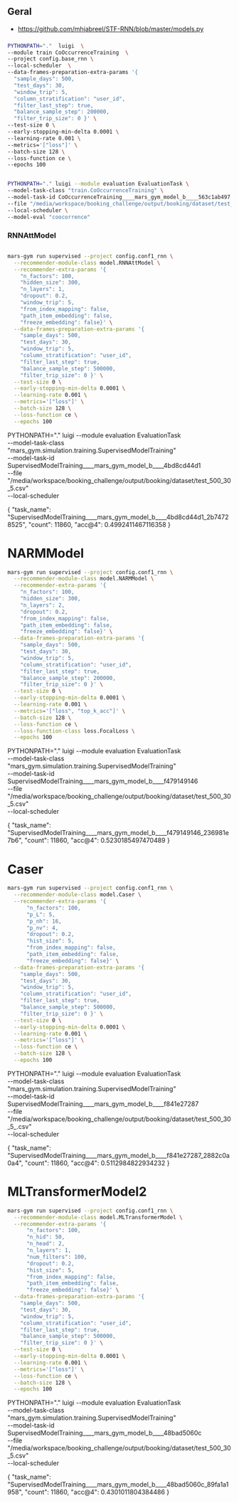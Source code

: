## Geral


* https://github.com/mhjabreel/STF-RNN/blob/master/models.py


###
```bash
PYTHONPATH="."  luigi  \
--module train CoOccurrenceTraining  \
--project config.base_rnn \
--local-scheduler  \
--data-frames-preparation-extra-params '{
  "sample_days": 500, 
  "test_days": 30,
  "window_trip": 5,
  "column_stratification": "user_id",
  "filter_last_step": true,
  "balance_sample_step": 200000,
  "filter_trip_size": 0 }' \
--test-size 0 \
--early-stopping-min-delta 0.0001 \
--learning-rate 0.001 \
--metrics='["loss"]' \
--batch-size 128 \
--loss-function ce \
--epochs 100


PYTHONPATH="." luigi --module evaluation EvaluationTask \
--model-task-class "train.CoOccurrenceTraining" \
--model-task-id CoOccurrenceTraining____mars_gym_model_b____563c1ab497 \
--file "/media/workspace/booking_challenge/output/booking/dataset/test_500_30_5.csv"  \
--local-scheduler \
--model-eval "coocorrence"
```

### RNNAttModel

```bash

mars-gym run supervised --project config.conf1_rnn \
  --recommender-module-class model.RNNAttModel \
  --recommender-extra-params '{
    "n_factors": 100, 
    "hidden_size": 300, 
    "n_layers": 1, 
    "dropout": 0.2, 
    "window_trip": 5,
    "from_index_mapping": false,
    "path_item_embedding": false, 
    "freeze_embedding": false}' \
  --data-frames-preparation-extra-params '{
    "sample_days": 500, 
    "test_days": 30,
    "window_trip": 5,
    "column_stratification": "user_id",
    "filter_last_step": true,
    "balance_sample_step": 500000,
    "filter_trip_size": 0 }' \
  --test-size 0 \
  --early-stopping-min-delta 0.0001 \
  --learning-rate 0.001 \
  --metrics='["loss"]' \
  --batch-size 128 \
  --loss-function ce \
  --epochs 100
```


PYTHONPATH="." luigi --module evaluation EvaluationTask \
--model-task-class "mars_gym.simulation.training.SupervisedModelTraining" \
--model-task-id SupervisedModelTraining____mars_gym_model_b____4bd8cd44d1 \
--file "/media/workspace/booking_challenge/output/booking/dataset/test_500_30_5.csv"  \
--local-scheduler

{
    "task_name": "SupervisedModelTraining____mars_gym_model_b____4bd8cd44d1_2b74728525",
    "count": 11860,
    "acc@4": 0.4992411467116358
}


# NARMModel


```bash
mars-gym run supervised --project config.conf1_rnn \
  --recommender-module-class model.NARMModel \
  --recommender-extra-params '{
    "n_factors": 100, 
    "hidden_size": 300, 
    "n_layers": 2, 
    "dropout": 0.2, 
    "from_index_mapping": false,
    "path_item_embedding": false, 
    "freeze_embedding": false}' \
  --data-frames-preparation-extra-params '{
    "sample_days": 500, 
    "test_days": 30,
    "window_trip": 5,
    "column_stratification": "user_id",
    "filter_last_step": true,
    "balance_sample_step": 200000,
    "filter_trip_size": 0 }' \
  --test-size 0 \
  --early-stopping-min-delta 0.0001 \
  --learning-rate 0.001 \
  --metrics='["loss", "top_k_acc"]' \
  --batch-size 128 \
  --loss-function ce \
  --loss-function-class loss.FocalLoss \
  --epochs 100
```

PYTHONPATH="." luigi --module evaluation EvaluationTask \
--model-task-class "mars_gym.simulation.training.SupervisedModelTraining" \
--model-task-id SupervisedModelTraining____mars_gym_model_b____f479149146 \
--file "/media/workspace/booking_challenge/output/booking/dataset/test_500_30_5.csv"  \
--local-scheduler

{
    "task_name": "SupervisedModelTraining____mars_gym_model_b____f479149146_236981e7b6",
    "count": 11860,
    "acc@4": 0.5230185497470489
}





# Caser

```bash
mars-gym run supervised --project config.conf1_rnn \
  --recommender-module-class model.Caser \
  --recommender-extra-params '{
      "n_factors": 100, 
      "p_L": 5, 
      "p_nh": 16,
      "p_nv": 4,  
      "dropout": 0.2, 
      "hist_size": 5, 
      "from_index_mapping": false,
      "path_item_embedding": false, 
      "freeze_embedding": false}' \
  --data-frames-preparation-extra-params '{
    "sample_days": 500, 
    "test_days": 30,
    "window_trip": 5,
    "column_stratification": "user_id",
    "filter_last_step": true,
    "balance_sample_step": 500000,
    "filter_trip_size": 0 }' \
  --test-size 0 \
  --early-stopping-min-delta 0.0001 \
  --learning-rate 0.001 \
  --metrics='["loss"]' \
  --loss-function ce \
  --batch-size 128 \
  --epochs 100
```
PYTHONPATH="." luigi --module evaluation EvaluationTask \
--model-task-class "mars_gym.simulation.training.SupervisedModelTraining" \
--model-task-id SupervisedModelTraining____mars_gym_model_b____f841e27287 \
--file "/media/workspace/booking_challenge/output/booking/dataset/test_500_30_5_.csv"  \
--local-scheduler

{
    "task_name": "SupervisedModelTraining____mars_gym_model_b____f841e27287_2882c0a0a4",
    "count": 11860,
    "acc@4": 0.5112984822934232
}



# MLTransformerModel2

```bash
mars-gym run supervised --project config.conf1_rnn \
  --recommender-module-class model.MLTransformerModel \
  --recommender-extra-params '{
      "n_factors": 100, 
      "n_hid": 50,
      "n_head": 2,
      "n_layers": 1,
      "num_filters": 100,
      "dropout": 0.2, 
      "hist_size": 5, 
      "from_index_mapping": false,
      "path_item_embedding": false, 
      "freeze_embedding": false}' \
  --data-frames-preparation-extra-params '{
    "sample_days": 500, 
    "test_days": 30,
    "window_trip": 5,
    "column_stratification": "user_id",
    "filter_last_step": true,
    "balance_sample_step": 500000,
    "filter_trip_size": 0 }' \
  --test-size 0 \
  --early-stopping-min-delta 0.0001 \
  --learning-rate 0.001 \
  --metrics='["loss"]' \
  --loss-function ce \
  --batch-size 128 \
  --epochs 100
```
PYTHONPATH="." luigi --module evaluation EvaluationTask \
--model-task-class "mars_gym.simulation.training.SupervisedModelTraining" \
--model-task-id SupervisedModelTraining____mars_gym_model_b____48bad5060c \
--file "/media/workspace/booking_challenge/output/booking/dataset/test_500_30_5.csv"  \
--local-scheduler

{
    "task_name": "SupervisedModelTraining____mars_gym_model_b____48bad5060c_89fa1a1958",
    "count": 11860,
    "acc@4": 0.4301011804384486
}
